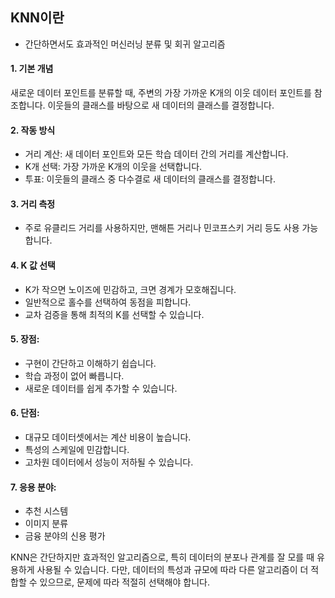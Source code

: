 ## KNN이란
- 간단하면서도 효과적인 머신러닝 분류 및 회귀 알고리즘

#### 1. 기본 개념
새로운 데이터 포인트를 분류할 때, 주변의 가장 가까운 K개의 이웃 데이터 포인트를 참조합니다.
이웃들의 클래스를 바탕으로 새 데이터의 클래스를 결정합니다.

#### 2. 작동 방식
- 거리 계산: 새 데이터 포인트와 모든 학습 데이터 간의 거리를 계산합니다.
- K개 선택: 가장 가까운 K개의 이웃을 선택합니다.
- 투표: 이웃들의 클래스 중 다수결로 새 데이터의 클래스를 결정합니다.

#### 3. 거리 측정
- 주로 유클리드 거리를 사용하지만, 맨해튼 거리나 민코프스키 거리 등도 사용 가능합니다.

#### 4. K 값 선택
- K가 작으면 노이즈에 민감하고, 크면 경계가 모호해집니다.
- 일반적으로 홀수를 선택하여 동점을 피합니다.
- 교차 검증을 통해 최적의 K를 선택할 수 있습니다.


#### 5. 장점:
- 구현이 간단하고 이해하기 쉽습니다.
- 학습 과정이 없어 빠릅니다.
- 새로운 데이터를 쉽게 추가할 수 있습니다.


#### 6. 단점:
- 대규모 데이터셋에서는 계산 비용이 높습니다.
- 특성의 스케일에 민감합니다.
- 고차원 데이터에서 성능이 저하될 수 있습니다.


#### 7. 응용 분야:
- 추천 시스템
- 이미지 분류
- 금융 분야의 신용 평가


KNN은 간단하지만 효과적인 알고리즘으로, 특히 데이터의 분포나 관계를 잘 모를 때 유용하게 사용될 수 있습니다. 다만, 데이터의 특성과 규모에 따라 다른 알고리즘이 더 적합할 수 있으므로, 문제에 따라 적절히 선택해야 합니다.
